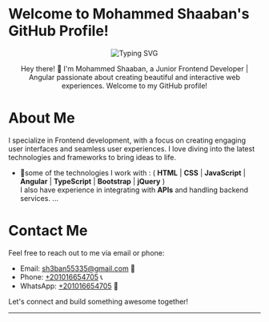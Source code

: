 
#  Welcome to Mohammed Shaaban's GitHub Profile!
<p align="center">
  <img src="https://readme-typing-svg.demolab.com?font=Fira+Code&weight=500&size=30&duration=4000&pause=1000&color=FFBB35E4&center=true&vCenter=true&random=false&width=435&lines=FrontEnd+Developer+;Angular" alt="Typing SVG">
</p>
<p align="center">
Hey there! 👋 I'm Mohammed Shaaban, a Junior Frontend Developer | Angular passionate about creating beautiful and interactive web experiences. Welcome to my GitHub profile!
</p>

# About Me


I specialize in Frontend development, with a focus on creating engaging user interfaces and seamless user experiences. I love diving into the latest technologies and frameworks to bring ideas to life.

- 👀some of the technologies I work with : 
( <b>HTML</b> | <b>CSS</b> | <b>JavaScript</b> | <b>Angular</b> | <b>TypeScript</b> | <b>Bootstrap</b> | <b>jQuery</b> ) <br/>
I also have experience in integrating with <b>APIs</b> and handling backend services. ...


# Contact Me

Feel free to reach out to me via email or phone:

- Email: [sh3ban55335@gmail.com](mailto:sh3ban55335@gmail.com) 📧
- Phone: [+201016654705](tel:+201016654705) 📞
- WhatsApp: [+201016654705](https://wa.me/201016654705?text=Hello%20Mohammed!%20I%20found%20your%20GitHub%20profile%20and%20would%20like%20to%20connect.) 📱


Let's connect and build something awesome together!

---
